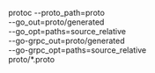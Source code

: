 protoc --proto_path=proto \
       --go_out=proto/generated \
       --go_opt=paths=source_relative \
       --go-grpc_out=proto/generated \
       --go-grpc_opt=paths=source_relative \
       proto/*.proto